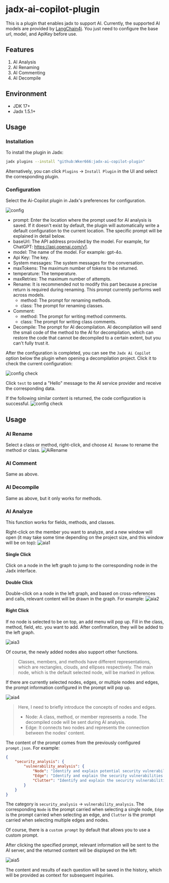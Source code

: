 # jadx-ai-copilot-plugin

This is a plugin that enables jadx to support AI.
Currently, the supported AI models are provided by [LangChain4j](https://github.com/langchain4j/langchain4j/). You just need to configure the base url, model, and ApiKey before use.

## Features
1. AI Analysis
2. AI Renaming
3. AI Commenting
4. AI Decompile

## Environment

* JDK 17+
* Jadx 1.5.1+

## Usage

### Installation
To install the plugin in Jadx:
```bash
jadx plugins --install "github:Wker666:jadx-ai-copilot-plugin"
```
Alternatively, you can click `Plugins` -> `Install Plugin` in the UI and select the corresponding plugin.

### Configuration
Select the Ai-Copilot plugin in Jadx's preferences for configuration.

![config](image/config.png)

* prompt: Enter the location where the prompt used for AI analysis is saved. If it doesn't exist by default, the plugin will automatically write a default configuration to the current location. The specific prompt will be explained in detail below.
* baseUrl: The API address provided by the model. For example, for ChatGPT: https://api.openai.com/v1.
* model: The name of the model. For example: gpt-4o.
* Api Key: The key.
* System messages: The system messages for the conversation.
* maxTokens: The maximum number of tokens to be returned.
* temperature: The temperature.
* maxRetries: The maximum number of attempts.
* Rename: It is recommended not to modify this part because a precise return is required during renaming. This prompt currently performs well across models.
	* method: The prompt for renaming methods.
	* class: The prompt for renaming classes.
* Comment:
	* method: The prompt for writing method comments.
	* class: The prompt for writing class comments.
* Decompile: The prompt for AI decompilation. AI decompilation will send the smali code of the method to the AI for decompilation, which can restore the code that cannot be decompiled to a certain extent, but you can't fully trust it.

After the configuration is completed, you can see the `Jadx Ai Copilot` option below the plugin when opening a decompilation project. Click it to check the current configuration:

![config check](image/config_check.png)

Click `test` to send a "Hello" message to the AI service provider and receive the corresponding data.

If the following similar content is returned, the code configuration is successful.
![config check](image/config_check_succ.png)

## Usage

### AI Rename

Select a class or method, right-click, and choose `AI Rename` to rename the method or class.
![AiRename](image/AiRename.png)

### AI Comment

Same as above.

### AI Decompile

Same as above, but it only works for methods.

### AI Analyze

This function works for fields, methods, and classes.

Right-click on the member you want to analyze, and a new window will open (it may take some time depending on the project size, and this window will be on top):
![aia1](image/aia1.png)

#### Single Click

Click on a node in the left graph to jump to the corresponding node in the Jadx interface.

#### Double Click

Double-click on a node in the left graph, and based on cross-references and calls, relevant content will be drawn in the graph. For example:
![aia2](image/aia2.png)

#### Right Click

If no node is selected to be on top, an add menu will pop up. Fill in the class, method, field, etc. you want to add. After confirmation, they will be added to the left graph.

![aia3](image/aia3.png)

Of course, the newly added nodes also support other functions.

> Classes, members, and methods have different representations, which are rectangles, clouds, and ellipses respectively.
> The main node, which is the default selected node, will be marked in yellow.

If there are currently selected nodes, edges, or multiple nodes and edges, the prompt information configured in the prompt will pop up.

![aia4](image/aia4.png)

> Here, I need to briefly introduce the concepts of nodes and edges.
> * Node: A class, method, or member represents a node. The decompiled code will be sent during AI analysis.
> * Edge: It connects two nodes and represents the connection between the nodes' content.

The content of the prompt comes from the previously configured `prompt.json`. For example:
```json
{
    "security_analysis": {
        "vulnerability_analysis": {
            "Node": "Identify and explain potential security vulnerabilities in the following Java code in detail:",
            "Edge": "Identify and explain the security vulnerabilities in the following two Java codes and their connection in detail:",
            "Clutter": "Identify and explain the security vulnerabilities in the following Java code segments and their connections in detail:"
        }
    }
}
```
The category is `security_analysis` -> `vulnerability_analysis`.
The corresponding `Node` is the prompt carried when selecting a single node, `Edge` is the prompt carried when selecting an edge, and `Clutter` is the prompt carried when selecting multiple edges and nodes.

Of course, there is a `custom prompt` by default that allows you to use a custom prompt.

After clicking the specified prompt, relevant information will be sent to the AI server, and the returned content will be displayed on the left:

![aia5](image/aia5.png)

The content and results of each question will be saved in the history, which will be provided as context for subsequent inquiries.
